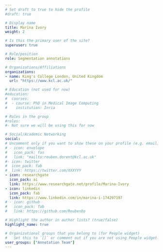 ```yaml
---
# Set draft to true to hide the profile
#draft: true

# Display name
title: Marina Ivory
weight: 2

# Is this the primary user of the site?
superuser: true

# Role/position
role: Segmentation annotations

# Organizations/Affiliations
organizations:
- name: King's College London, United Kingdom
  url: "https://www.kcl.ac.uk/"

# Education (not used for now)
#education:
#  courses:
#  - course: PhD in Medical Image Computing
#    institution: Inria

# Roles in the group
#roles:
#- Not sure we will be using this for now

# Social/Academic Networking
social:
# Uncomment only if you want to show these on your profile (e.g. email)
# - icon: envelope
#   icon_pack: fas
#   link: "mailto:reuben.dorent@kcl.ac.uk"
#- icon: twitter
#  icon_pack: fab
#  link: https://twitter.com/XXXYYY
- icon: researchgate
  icon_pack: ai
  link: https://www.researchgate.net/profile/Marina-Ivory
- icon: linkedin
  icon_pack: fab
  link: https://www.linkedin.com/in/marina-i-174297197
# - icon: github
#   icon_pack: fab
#   link: https://github.com/ReubenDo

# Highlight the author in author lists? (true/false)
highlight_name: true

# Organizational groups that you belong to (for People widget)
#   Set this to `[]` or comment out if you are not using People widget.
user_groups: ["Annotation Team"]
---
```

